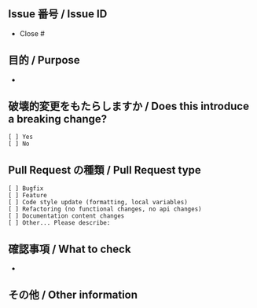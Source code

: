 ## Issue 番号 / Issue ID

<!--
  Issue 番号なき PR は受け付けません。
  PRs without the issue IDs are never accepted.
-->

- Close #

## 目的 / Purpose

<!--
  その変更を提案する意図をご説明ください。どの問題が解決したり、機能的な追加がなされたりしますか。
  Describe the intention of the changes being proposed. What problem does it solve or functionality does it add?
-->

-

## 破壊的変更をもたらしますか / Does this introduce a breaking change?

<!--
  当てはまるもの 1 つに「x」とマークしてください。
  Mark one with an "x".
-->

```
[ ] Yes
[ ] No
```

## Pull Request の種類 / Pull Request type

<!--
  この PR は、どのような類の変更をもたらしますか。当てはまるもの 1 つに「x」でチェックしてください。
  What kind of change does this Pull Request introduce? Please check the one that applies to this PR using "x".
-->

```
[ ] Bugfix
[ ] Feature
[ ] Code style update (formatting, local variables)
[ ] Refactoring (no functional changes, no api changes)
[ ] Documentation content changes
[ ] Other... Please describe:
```

## 確認事項 / What to check

-

## その他 / Other information

<!--
  そのほかに、必要かもしれない有用な情報がありましたらご記入ください。
  Add any other helpful information that may be needed here.
-->

